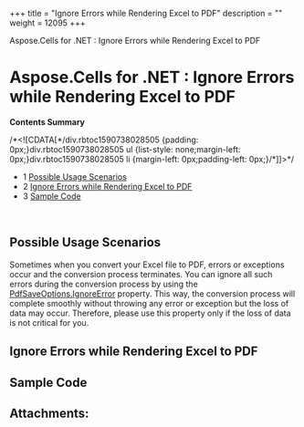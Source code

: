 +++
title = "Ignore Errors while Rendering Excel to PDF" 
description = "" 
weight = 12095 
+++

Aspose.Cells for .NET : Ignore Errors while Rendering Excel to PDF  

# Aspose.Cells for .NET : Ignore Errors while Rendering Excel to PDF


**Contents Summary**

/\*<!\[CDATA\[\*/div.rbtoc1590738028505 {padding: 0px;}div.rbtoc1590738028505 ul {list-style: none;margin-left: 0px;}div.rbtoc1590738028505 li {margin-left: 0px;padding-left: 0px;}/\*\]\]>\*/

*   1 [Possible Usage Scenarios](#IgnoreErrorswhileRenderingExceltoPDF-PossibleUsageScenarios)
*   2 [Ignore Errors while Rendering Excel to PDF](#IgnoreErrorswhileRenderingExceltoPDF-IgnoreErrorswhileRenderingExceltoPDF)
*   3 [Sample Code](#IgnoreErrorswhileRenderingExceltoPDF-SampleCode)

 

## Possible Usage Scenarios

Sometimes when you convert your Excel file to PDF, errors or exceptions occur and the conversion process terminates. You can ignore all such errors during the conversion process by using the [PdfSaveOptions.IgnoreError](https://apireference.aspose.com/net/cells/aspose.cells/pdfsaveoptions/properties/ignoreerror) property. This way, the conversion process will complete smoothly without throwing any error or exception but the loss of data may occur. Therefore, please use this property only if the loss of data is not critical for you.

## Ignore Errors while Rendering Excel to PDF



## Sample Code

## Attachments:


